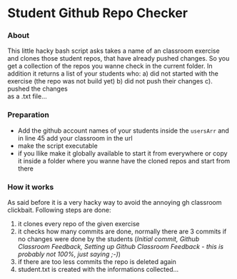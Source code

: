 # Student Github Repo Checker

### About
This little hacky bash script asks takes a name of an classroom exercise and clones those student repos, that have already pushed changes. So you get a collection of the repos you wanne check in the current folder. In addition it returns a list of your students who: 
a) did not started with the exercise (the repo was not build yet) 
b) did not push their changes
c). pushed the changes  
as a .txt file...

### Preparation
- Add the github account names of your students inside the `usersArr` and in line 45 add your classroom in the url
- make the script executable
- if you llike make it globally available to start it from everywhere or copy it inside a folder where you wanne have the cloned repos and start from there



### How it works

As said before it is a very hacky way to avoid the annoying gh classroom clickbait. Following steps are done:
1. it clones every repo of the given exercise
2. it checks how many commits are done, normally there are 3 commits if no changes were done by the students (*Initial commit, Github Classroom Feedback, Setting up Github Classroom Feedback - this is probably not 100%, just saying ;-)*)  
3. if there are too less commits the repo is deleted again
4. student.txt is created with the informations collected...
